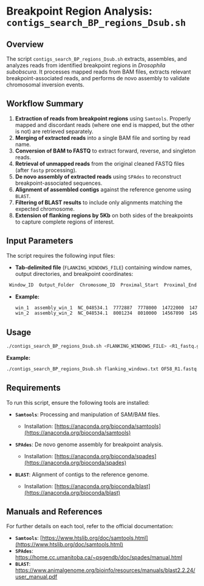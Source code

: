 # **Breakpoint Region Analysis: `contigs_search_BP_regions_Dsub.sh`**

## **Overview**
The script `contigs_search_BP_regions_Dsub.sh` extracts, assembles, and analyzes reads from identified breakpoint regions in *Drosophila subobscura*. It processes mapped reads from BAM files, extracts relevant breakpoint-associated reads, and performs de novo assembly to validate chromosomal inversion events.

## **Workflow Summary**
1. **Extraction of reads from breakpoint regions** using `Samtools`. Properly mapped and discordant reads (where one end is mapped, but the other is not) are retrieved separately.
2. **Merging of extracted reads** into a single BAM file and sorting by read name.
3. **Conversion of BAM to FASTQ** to extract forward, reverse, and singleton reads.
4. **Retrieval of unmapped reads** from the original cleaned FASTQ files (after `fastp` processing).
5. **De novo assembly of extracted reads** using `SPAdes` to reconstruct breakpoint-associated sequences.
6. **Alignment of assembled contigs** against the reference genome using `BLAST`.
7. **Filtering of BLAST results** to include only alignments matching the expected chromosome.
8. **Extension of flanking regions by 5Kb** on both sides of the breakpoints to capture complete regions of interest.

## **Input Parameters**
The script requires the following input files:

- **Tab-delimited file** (`FLANKING_WINDOWS_FILE`) containing window names, output directories, and breakpoint coordinates:
 ```bash
  Window_ID  Output_Folder  Chromosome_ID  Proximal_Start  Proximal_End  Distal_Start  Distal_End
```
- **Example:**
  ```bash
  win_1  assembly_win_1  NC_048534.1  7772887  7778000  14722000  14727000
  win_2  assembly_win_2  NC_048534.1  8001234  8010000  14567890  14573000
  ```

## **Usage**
```bash
./contigs_search_BP_regions_Dsub.sh <FLANKING_WINDOWS_FILE> <R1_fastq.gz> <R2_fastq.gz> <BAM_ALIGNMENT> <REFERENCE_GENOME>
```
**Example:**
```bash
./contigs_search_BP_regions_Dsub.sh flanking_windows.txt OF58_R1.fastq.gz OF58_R2.fastq.gz OF58_markdup_bwamem2.bam Drosophila_subobscura_ref_genome.fa
```

## **Requirements**
To run this script, ensure the following tools are installed:

- **`Samtools`**: Processing and manipulation of SAM/BAM files.  
  - Installation: [https://anaconda.org/bioconda/samtools](https://anaconda.org/bioconda/samtools)  

- **`SPAdes`**: De novo genome assembly for breakpoint analysis.  
  - Installation: [https://anaconda.org/bioconda/spades](https://anaconda.org/bioconda/spades)  

- **`BLAST`**: Alignment of contigs to the reference genome.  
  - Installation: [https://anaconda.org/bioconda/blast](https://anaconda.org/bioconda/blast)  

## **Manuals and References**
For further details on each tool, refer to the official documentation:

- **`Samtools`**: [https://www.htslib.org/doc/samtools.html](https://www.htslib.org/doc/samtools.html)  
- **`SPAdes`**: https://home.cc.umanitoba.ca/~psgendb/doc/spades/manual.html 
- **`BLAST`**: https://www.animalgenome.org/bioinfo/resources/manuals/blast2.2.24/user_manual.pdf 
